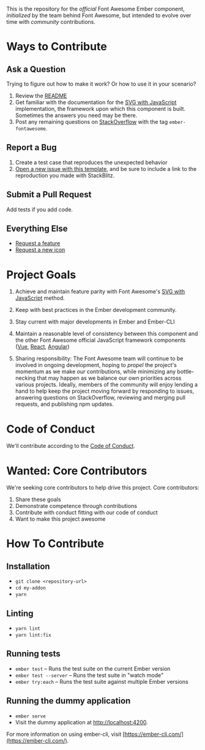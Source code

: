 This is the repository for the _official_ Font Awesome Ember component, _initialized_ by the team behind Font Awesome,
but intended to evolve over time with _community_ contributions.

# Ways to Contribute

## Ask a Question

Trying to figure out how to make it work? Or how to use it in your scenario?

1. Review the [README](README.md)
1. Get familiar with the documentation for the [SVG with JavaScript](https://fontawesome.com/how-to-use/svg-with-js) implementation,
the framework upon which this component is built. Sometimes the answers you need may be there.
1. Post any remaining questions on [StackOverflow](https://stackoverflow.com/questions/tagged/ember-fontawesome) with the tag `ember-fontawesome`.

## Report a Bug

1. Create a test case that reproduces the unexpected behavior
1. [Open a new issue with this template](https://github.com/FortAwesome/ember-fontawesome/issues/new?template=bug-report.md),
and be sure to include a link to the reproduction you made with StackBlitz.

## Submit a Pull Request

Add tests if you add code.

## Everything Else

* [Request a feature](https://github.com/FortAwesome/ember-fontawesome/issues/new??title=Feature%20request:feature-name&template=feature-request.md)
* [Request a new icon](https://github.com/FortAwesome/Font-Awesome/issues/new?title=Icon%20request:%20icon-name&template=icon-request.md)

# Project Goals

1. Achieve and maintain feature parity with Font Awesome's [SVG with JavaScript](https://fontawesome.com/how-to-use/svg-with-js) method.

1. Keep with best practices in the Ember development community.

1. Stay current with major developments in Ember and Ember-CLI

1. Maintain a reasonable level of consistency between this component and the other Font Awesome official JavaScript
framework components ([Vue](https://github.com/FortAwesome/vue-fontawesome), [React](https://github.com/FortAwesome/react-fontawesome), [Angular](https://github.com/FortAwesome/angular-fontawesome))

1. Sharing responsibility: The Font Awesome team will continue to be involved in ongoing development, hoping to _propel_
the project's momentum as we make _our_ contributions, while minimizing any bottle-necking that may happen as we balance
our own priorities across various projects. Ideally, members of the community will enjoy lending a hand to help keep
the project moving forward by responding to issues, answering questions on StackOverflow, reviewing and merging pull
requests, and publishing npm updates.

# Code of Conduct

We'll contribute according to the [Code of Conduct](CODE_OF_CONDUCT.md).

# Wanted: Core Contributors

We're seeking core contributors to help drive this project. Core contributors:
1. Share these goals
1. Demonstrate competence through contributions
1. Contribute with conduct fitting with our code of conduct
1. Want to make this project awesome


# How To Contribute

## Installation

* `git clone <repository-url>`
* `cd my-addon`
* `yarn`

## Linting

* `yarn lint`
* `yarn lint:fix`

## Running tests

* `ember test` – Runs the test suite on the current Ember version
* `ember test --server` – Runs the test suite in "watch mode"
* `ember try:each` – Runs the test suite against multiple Ember versions

## Running the dummy application

* `ember serve`
* Visit the dummy application at [http://localhost:4200](http://localhost:4200).

For more information on using ember-cli, visit [https://ember-cli.com/](https://ember-cli.com/).
